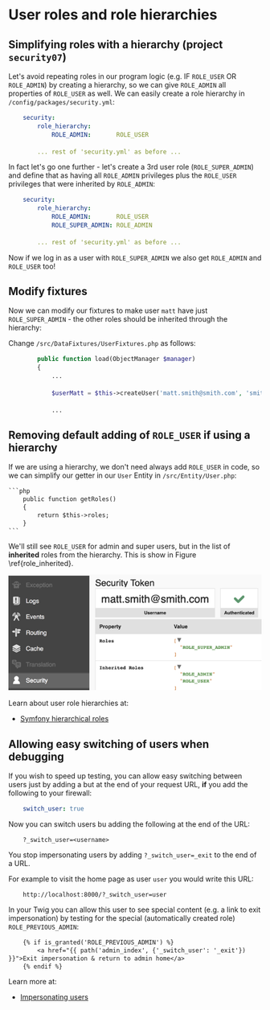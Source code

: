 
# User roles and role hierarchies

## Simplifying roles with a hierarchy (project `security07`)

Let's avoid repeating roles in our program logic (e.g. IF `ROLE_USER` OR `ROLE_ADMIN`) by creating a hierarchy, so we can give `ROLE_ADMIN` all properties of `ROLE_USER` as well. We can easily create a role hierarchy in `/config/packages/security.yml`:

```yaml
    security:
        role_hierarchy:
            ROLE_ADMIN:       ROLE_USER

        ... rest of 'security.yml' as before ...
```

In fact let's go one further - let's create a 3rd user role (`ROLE_SUPER_ADMIN`) and define that as having all `ROLE_ADMIN` privileges plus the `ROLE_USER` privileges that were inherited by `ROLE_ADMIN`:

```yaml
    security:
        role_hierarchy:
            ROLE_ADMIN:       ROLE_USER
            ROLE_SUPER_ADMIN: ROLE_ADMIN

        ... rest of 'security.yml' as before ...
```


Now if we log in as a user with `ROLE_SUPER_ADMIN` we also get `ROLE_ADMIN` and `ROLE_USER` too!


## Modify fixtures

Now we can modify our fixtures to make user `matt` have just `ROLE_SUPER_ADMIN` - the other roles should be inherited through the hierarchy:

Change `/src/DataFixtures/UserFixtures.php` as follows:

```php
        public function load(ObjectManager $manager)
        {
            ...

            $userMatt = $this->createUser('matt.smith@smith.com', 'smith', ['ROLE_SUPER_ADMIN']);

            ...
```

## Removing default adding of `ROLE_USER` if using a hierarchy

If we are using a hierarchy, we don't need always add `ROLE_USER` in code, so we can simplify our getter in our `User` Entity in `/src/Entity/User.php`:


    ```php
        public function getRoles()
        {
            return $this->roles;
        }
    ```

We'll still see `ROLE_USER` for admin and super users, but in the list of **inherited** roles from the hierarchy. This is show in Figure \ref{role_inherited}.

![Super admin user inheriting `ROLE_USER`. \label{role_inherited}](./03_figures/part06_security/12_inherited_roles.png)

Learn about user role hierarchies at:

- [Symfony hierarchical roles](https://symfony.com/doc/current/security.html#hierarchical-roles)

## Allowing easy switching of users when debugging

If you wish to speed up testing, you can allow easy switching between users just by adding a but at the end of your request URL, **if** you add the following to your firewall:

```yaml
    switch_user: true
```

Now you can switch users bu adding the following at the end of the URL:

```
    ?_switch_user=<username>
```

You stop impersonating users by adding `?_switch_user=_exit` to the end of a URL.

For example to visit the home page as user `user` you would write this URL:

```
    http://localhost:8000/?_switch_user=user
```

In your Twig you can allow this user to see special content (e.g. a link to exit impersonation) by testing for the special (automatically created role) `ROLE_PREVIOUS_ADMIN`:

```twig
    {% if is_granted('ROLE_PREVIOUS_ADMIN') %}
        <a href="{{ path('admin_index', {'_switch_user': '_exit'}) }}">Exit impersonation & return to admin home</a>
    {% endif %}
```

Learn more at:

- [Impersonating users](https://symfony.com/doc/current/security/impersonating_user.html)